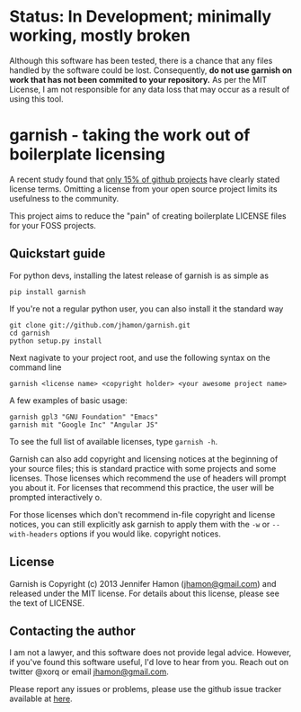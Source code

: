 # Status: In Development; minimally working, mostly broken 

Although this software has been tested, there is a chance that any files handled
by the software could be lost.  Consequently, **do not use garnish on work that has
not been commited to your repository.**  As per the MIT License, I am not
responsible for any data loss that may occur as a result of using this tool.



# garnish - taking the work out of boilerplate licensing 

A recent study found that [only 15% of github
projects](http://www.theregister.co.uk/2013/04/18/github_licensing_study/) have
clearly stated license terms.  Omitting a license from your open source project
limits its usefulness to the community.  

This project aims to reduce the "pain" of creating boilerplate LICENSE files for
your FOSS projects. 

## Quickstart guide 

For python devs, installing the latest release of garnish is as simple as 

    pip install garnish

If you're not a regular python user, you can also install it the standard way

    git clone git://github.com/jhamon/garnish.git
    cd garnish
    python setup.py install

Next nagivate to your project root, and use the following syntax on the command
line

    garnish <license name> <copyright holder> <your awesome project name> 

A few examples of basic usage:

    garnish gpl3 "GNU Foundation" "Emacs" 
    garnish mit "Google Inc" "Angular JS"

To see the full list of available licenses, type `garnish -h`.

Garnish can also add copyright and licensing notices at the beginning of your
source files; this is standard practice with some projects and some licenses.
Those licenses which recommend the use of headers will prompt you about it.  For
licenses that recommend this practice, the user will be prompted interactively
o. 

For those licenses which don't recommend in-file copyright and license notices,
you can still explicitly ask garnish to apply them with the `-w` or
`--with-headers` options if you would like.  copyright notices.

## License

Garnish is Copyright (c) 2013 Jennifer Hamon (jhamon@gmail.com) and released under
the MIT license. For details about this license, please see the text of LICENSE. 

## Contacting the author

I am not a lawyer, and this software does not provide legal advice.  However, if
you've found this software useful, I'd love to hear from you.  Reach out on
twitter @xorq or email jhamon@gmail.com.

Please report any issues or problems, please use the github issue tracker
available at [here](https://github.com/jhamon/garnish/issues).
